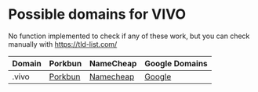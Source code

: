 # Possible domains for VIVO

No function implemented to check if any of these work, but you can check manually with https://tld-list.com/

| Domain | Porkbun | NameCheap | Google Domains |
|---|---|---|---|
| .vivo | [Porkbun](https://porkbun.com/checkout/search?prb=e814663da1&tlds=&idnLanguage=&search=search&q=.vivo) | [Namecheap](https://www.namecheap.com/domains/registration/results/?domain=.vivo) | [Google](https://domains.google.com/registrar/search?searchTerm=.vivo) |
